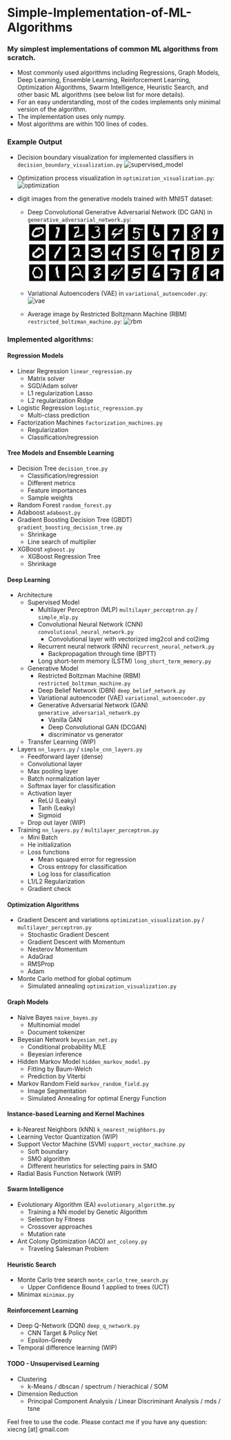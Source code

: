 # Simple-Implementation-of-ML-Algorithms
### My simplest implementations of common ML algorithms from scratch.
* Most commonly used algorithms including Regressions, Graph Models, Deep Learning, Ensemble Learning, Reinforcement Learning, Optimization Algorithms, Swarm Intelligence, Heuristic Search, and other basic ML algorithms (see below list for more details).
* For an easy understanding, most of the codes implements only minimal version of the algorithm.
* The implementation uses only numpy.
* Most algorithms are within 100 lines of codes.

### Example Output
* Decision boundary visualization for implemented classifiers in `decision_boundary_visualization.py`
![supervised_model](supervised_model.png)

* Optimization process visualization in `optimization_visualization.py`: ![optimization](optimization.png)

* digit images from the generative models trained with MNIST dataset:
    * Deep Convolutional Generative Adversarial Network (DC GAN) in `generative_adversarial_network.py`: ![dc_gan](dc_gan.png)

    * Variational Autoencoders (VAE) in `variational_autoencoder.py`: ![vae](vae.png)
    
    * Average image by Restricted Boltzmann Machine (RBM) `restricted_boltzman_machine.py`: ![rbm](rbm.png)
    

### Implemented algorithms:

#### Regression Models
* Linear Regression `linear_regression.py`
    * Matrix solver
    * SGD/Adam solver
    * L1 regularization Lasso
    * L2 regularization Ridge
* Logistic Regression `logistic_regression.py`
    * Multi-class prediction
* Factorization Machines `factorization_machines.py`
    * Regularization
    * Classification/regression

#### Tree Models and Ensemble Learning
* Decision Tree `decision_tree.py`
    * Classification/regression
    * Different metrics
    * Feature importances
    * Sample weights
* Random Forest `random_forest.py`
* Adaboost `adaboost.py`
* Gradient Boosting Decision Tree (GBDT) `gradient_boosting_decision_tree.py`
    * Shrinkage
    * Line search of multiplier
* XGBoost `xgboost.py`
    * XGBoost Regression Tree
    * Shrinkage

#### Deep Learning
* Architecture
    * Supervised Model
        * Multilayer Perceptron (MLP) `multilayer_perceptron.py` / `simple_mlp.py`
        * Convolutional Neural Network (CNN) `convolutional_neural_network.py`
            * Convolutional layer with vectorized img2col and col2img
        * Recurrent neural network (RNN) `recurrent_neural_network.py`
            * Backpropagation through time (BPTT)
        * Long short-term memory (LSTM) `long_short_term_memory.py`
    * Generative Model
        * Restricted Boltzman Machine (RBM) `restricted_boltzman_machine.py`
        * Deep Belief Network (DBN) `deep_belief_network.py`
        * Variational autoencoder (VAE) `variational_autoencoder.py`
        * Generative Adversarial Network (GAN) `generative_adversarial_network.py`
            * Vanilla GAN
            * Deep Convolutional GAN (DCGAN)
            * discriminator vs generator
    * Transfer Learning (WIP)
* Layers `nn_layers.py` / `simple_cnn_layers.py`
    * Feedforward layer (dense)
    * Convolutional layer
    * Max pooling layer
    * Batch normalization layer
    * Softmax layer for classification
    * Activation layer
        * ReLU (Leaky)
        * Tanh (Leaky)
        * Sigmoid
    * Drop out layer (WIP)
* Training `nn_layers.py` / `multilayer_perceptron.py`
    * Mini Batch
    * He initialization
    * Loss functions
        * Mean squared error for regression
        * Cross entropy for classification
        * Log loss for classification
    * L1/L2 Regularization
    * Gradient check

#### Optimization Algorithms
* Gradient Descent and variations `optimization_visualization.py` / `multilayer_perceptron.py`
    * Stochastic Gradient Descent
    * Gradient Descent with Momentum
    * Nesterov Momentum
    * AdaGrad
    * RMSProp
    * Adam
* Monte Carlo method for global optimum
    * Simulated annealing  `optimization_visualization.py`

#### Graph Models
* Naive Bayes `naive_bayes.py`
    * Multinomial model
    * Document tokenizer
* Beyesian Network `beyesian_net.py`
    * Conditional probability MLE
    * Beyesian inference
* Hidden Markov Model `hidden_markov_model.py`
    * Fitting by Baum-Welch
    * Prediction by Viterbi
* Markov Random Field `markov_random_field.py`
    * Image Segmentation
    * Simulated Annealing for optimal Energy Function

#### Instance-based Learning and Kernel Machines
* k-Nearest Neighbors (kNN) `k_nearest_neighbors.py`
* Learning Vector Quantization (WIP)
* Support Vector Machine (SVM) `support_vector_machine.py`
    * Soft boundary
    * SMO algorithm
    * Different heuristics for selecting pairs in SMO
* Radial Basis Function Network (WIP)

#### Swarm Intelligence
* Evolutionary Algorithm (EA) `evolutionary_algorithm.py`
    * Training a NN model by Genetic Algorithm
    * Selection by Fitness
    * Crossover approaches
    * Mutation rate
* Ant Colony Optimization (ACO) `ant_colony.py`
    * Traveling Salesman Problem

#### Heuristic Search
* Monte Carlo tree search `monte_carlo_tree_search.py`
    * Upper Confidence Bound 1 applied to trees (UCT)
* Minimax `minimax.py`

#### Reinforcement Learning
* Deep Q-Network (DQN) `deep_q_network.py`
    * CNN Target & Policy Net
    * Epsilon-Greedy
* Temporal difference learning (WIP)

#### TODO - Unsupervised Learning
* Clustering
    * k-Means / dbscan / spectrum / hierachical / SOM
* Dimension Reduction
    * Principal Component Analysis / Linear Discriminant Analysis / mds / tsne

Feel free to use the code. Please contact me if you have any question: xiecng [at] gmail.com